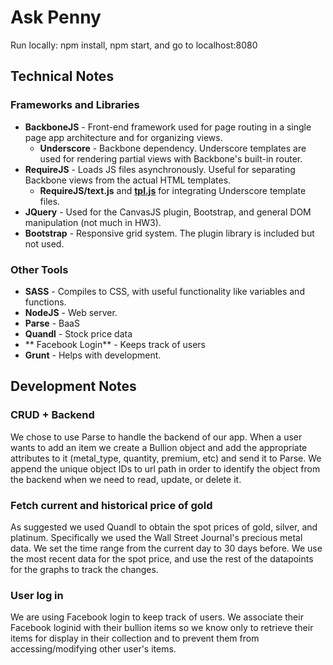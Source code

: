 # Ask Penny

Run locally: npm install, npm start, and go to localhost:8080

## Technical Notes
### Frameworks and Libraries
- **BackboneJS** - Front-end framework used for page routing in a single page app architecture and for organizing views. 
    - **Underscore** - Backbone dependency. Underscore templates are used for rendering partial views with Backbone's built-in router.
- **RequireJS** - Loads JS files asynchronously. Useful for separating Backbone views from the actual HTML templates. 
    - **RequireJS/text.js** and **[tpl.js](https://github.com/ZeeAgency/requirejs-tpl)** for integrating Underscore template files. 
- **JQuery** - Used for the CanvasJS plugin, Bootstrap, and general DOM manipulation (not much in HW3). 
- **Bootstrap** - Responsive grid system. The plugin library is included but not used. 

### Other Tools
- **SASS** - Compiles to CSS, with useful functionality like variables and functions.
- **NodeJS** - Web server. 
- **Parse** - BaaS
- **Quandl** - Stock price data
- ** Facebook Login** - Keeps track of users
- **Grunt** - Helps with development.

## Development Notes

### CRUD + Backend
We chose to use Parse to handle the backend of our app. When a user wants to add an item we create a Bullion object and add the appropriate attributes to it (metal_type, quantity, premium, etc) and send it to Parse. We append the unique object IDs to url path in order to identify the object from the backend when we need to read, update, or delete it. 

### Fetch current and historical price of gold
As suggested we used Quandl to obtain the spot prices of gold, silver, and platinum. Specifically we used the Wall Street Journal's precious metal data. We set the time range from the current day to 30 days before. We use the most recent data for the spot price, and use the rest of the datapoints for the graphs to track the changes. 

### User log in
We are using Facebook login to keep track of users. We associate their Facebook loginid with their bullion items so we know only to retrieve their items for display in their collection and to prevent them from accessing/modifying other user's items. 

